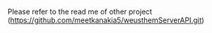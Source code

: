 Please refer to the read me of other project (https://github.com/meetkanakia5/weusthemServerAPI.git)
